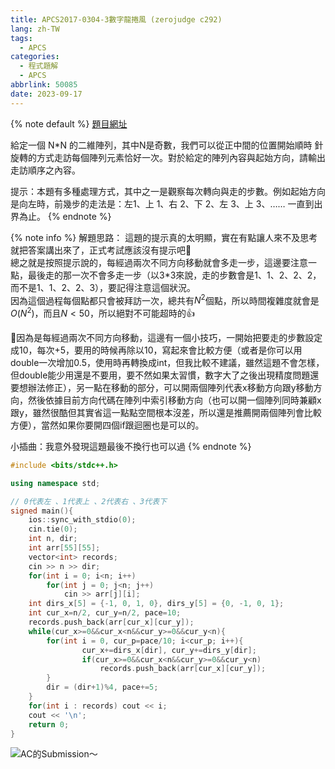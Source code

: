 ```yaml
---
title: APCS2017-0304-3數字龍捲風 (zerojudge c292)
lang: zh-TW
tags:
  - APCS
categories:
  - 程式題解
  - APCS
abbrlink: 50085
date: 2023-09-17
---
```


{% note default %}
[題目網址](https://zerojudge.tw/ShowProblem?problemid=c292)

給定一個 N*N 的二維陣列，其中N是奇數，我們可以從正中間的位置開始順時 針旋轉的方式走訪每個陣列元素恰好一次。對於給定的陣列內容與起始方向，請輸出走訪順序之內容。

提示：本題有多種處理方式，其中之一是觀察每次轉向與走的步數。例如起始方向是向左時，前幾步的走法是：左1、上 1、右 2、下 2、左 3、上 3、…… 一直到出界為止。
{% endnote %}
<!--more-->

{% note info %}
解題思路：
這題的提示真的太明顯，實在有點讓人來不及思考就把答案講出來了，正式考試應該沒有提示吧🤔  
總之就是按照提示說的，每經過兩次不同方向移動就會多走一步，這邊要注意一點，最後走的那一次不會多走一步（以3*3來說，走的步數會是1、1、2、2、2，而不是1、1、2、2、3），要記得注意這個狀況。  
因為這個過程每個點都只會被拜訪一次，總共有$N^2$個點，所以時間複雜度就會是$O(N^2)$，而且$N<50$，所以絕對不可能超時的👍

🌟因為是每經過兩次不同方向移動，這邊有一個小技巧，一開始把要走的步數設定成10，每次+5，要用的時候再除以10，寫起來會比較方便（或者是你可以用double一次增加0.5，使用時再轉換成int，但我比較不建議，雖然這題不會怎樣，但double能少用還是不要用，要不然如果太習慣，數字大了之後出現精度問題還要想辦法修正），另一點在移動的部分，可以開兩個陣列代表x移動方向跟y移動方向，然後依據目前方向代碼在陣列中索引移動方向（也可以開一個陣列同時兼顧x跟y，雖然很酷但其實省這一點點空間根本沒差，所以還是推薦開兩個陣列會比較方便），當然如果你要開四個if跟迴圈也是可以的。

小插曲：我意外發現這題最後不換行也可以過
{% endnote %}

```c++ APCS2017-0304-3數字龍捲風
#include <bits/stdc++.h>

using namespace std;

// 0代表左 、1代表上 、2代表右 、3代表下
signed main(){
    ios::sync_with_stdio(0);
    cin.tie(0);
    int n, dir;
    int arr[55][55];
    vector<int> records;
    cin >> n >> dir;
    for(int i = 0; i<n; i++)
        for(int j = 0; j<n; j++)
            cin >> arr[j][i];
    int dirs_x[5] = {-1, 0, 1, 0}, dirs_y[5] = {0, -1, 0, 1};
    int cur_x=n/2, cur_y=n/2, pace=10;
    records.push_back(arr[cur_x][cur_y]);
    while(cur_x>=0&&cur_x<n&&cur_y>=0&&cur_y<n){
        for(int i = 0, cur_p=pace/10; i<cur_p; i++){
                cur_x+=dirs_x[dir], cur_y+=dirs_y[dir];
                if(cur_x>=0&&cur_x<n&&cur_y>=0&&cur_y<n)
                    records.push_back(arr[cur_x][cur_y]);
        }
        dir = (dir+1)%4, pace+=5;
    }
    for(int i : records) cout << i;
    cout << '\n';
    return 0;
}
```

![AC的Submission～](https://i.imgur.com/1LqU1gf.png)

